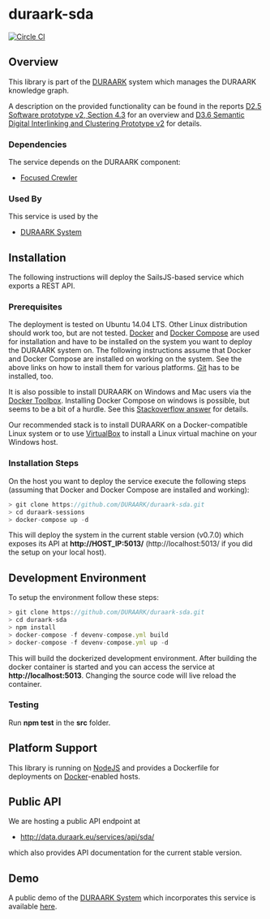 # duraark-sda

[![Circle CI](https://circleci.com/gh/DURAARK/duraark-sda.svg?style=svg)](https://circleci.com/gh/DURAARK/duraark-sda)

## Overview

This library is part of the [DURAARK](http://github.com/duraark/duraark-system) system which manages the DURAARK knowledge graph.

A description on the provided functionality can be found in the reports [D2.5 Software prototype v2, Section 4.3](http://duraark.eu/wp-content/uploads/2015/08/DURAARK_D2_5_final.pdf) for an overview and [D3.6 Semantic Digital Interlinking and Clustering Prototype v2](http://duraark.eu/wp-content/uploads/2015/08/DURAARK_D3_6.pdf) for details.

### Dependencies

The service depends on the DURAARK component:

* [Focused Crewler](https://github.com/bfetahu/focused_crawling)

### Used By

This service is used by the

* [DURAARK System](https://github.com/duraark/duraark-system)

## Installation

The following instructions will deploy the SailsJS-based service which exports a REST API.

### Prerequisites

The deployment is tested on Ubuntu 14.04 LTS. Other Linux distribution should work too, but are not tested. [Docker](https://docs.docker.com/userguide/) and [Docker Compose](https://docs.docker.com/compose/) are used for installation and have to be installed on the system you want to deploy the DURAARK system on. The following instructions assume that Docker and Docker Compose are installed on working on the system. See the above links on how to install them for various platforms. [Git](https://git-scm.com/downloads) has to be installed, too.

It is also possible to install DURAARK on Windows and Mac users via the [Docker Toolbox](https://docs.docker.com/installation/windows/). Installing Docker Compose on windows is possible, but seems to be a bit of a hurdle. See this [Stackoverflow answer](http://stackoverflow.com/questions/29289785/how-to-install-docker-compose-on-windows) for details.

Our recommended stack is to install DURAARK on a Docker-compatible Linux system or to use [VirtualBox](https://www.virtualbox.org/) to install a Linux virtual machine on your Windows host.

### Installation Steps

On the host you want to deploy the service execute the following steps (assuming that Docker and Docker Compose are installed and working):

```js
> git clone https://github.com/DURAARK/duraark-sda.git
> cd duraark-sessions
> docker-compose up -d
```

This will deploy the system in the current stable version (v0.7.0) which exposes its API at **http://HOST_IP:5013/** (http://localhost:5013/ if you did the setup on your local host).

## Development Environment

To setup the environment follow these steps:

```js
> git clone https://github.com/DURAARK/duraark-sda.git
> cd duraark-sda
> npm install
> docker-compose -f devenv-compose.yml build
> docker-compose -f devenv-compose.yml up -d
```

This will build the dockerized development environment. After building the docker container is started and you can access the service at **http://localhost:5013**. Changing the source code will live reload the container.

### Testing

Run **npm test** in the **src** folder.

## Platform Support

This library is running on [NodeJS](https://nodejs.org/) and provides a Dockerfile for deployments on [Docker](https://www.docker.com/)-enabled hosts.

## Public API

We are hosting a public API endpoint at

* http://data.duraark.eu/services/api/sda/

which also provides API documentation for the current stable version.

## Demo

A public demo of the [DURAARK System](http://github.com/duraark/duraark-system) which incorporates this service is available [here](http://workbench.duraark.eu).
